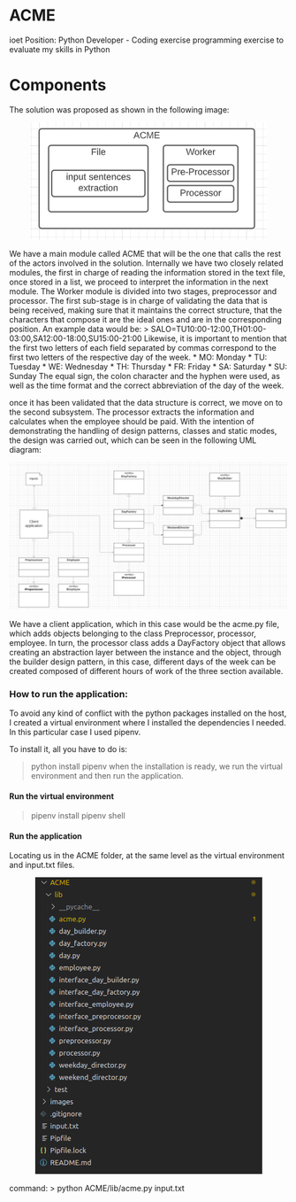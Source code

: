 # ACME
ioet Position: Python Developer - Coding exercise
programming exercise to evaluate my skills in Python

# Components
The solution was proposed as shown in the following image:
<p align="center">
  <img src="images/Components.png">
  <br/>
</p>
We have a main module called ACME that will be the one that calls the rest of the actors involved in the solution. Internally we have two closely related modules, the first in charge of reading the information stored in the text file, once stored in a list, we proceed to interpret the information in the next module. 
The Worker module is divided into two stages, preprocessor and processor. The first sub-stage is in charge of validating the data that is being received, making sure that it maintains the correct structure, that the characters that compose it are the ideal ones and are in the corresponding position. An example data would be:
> SALO=TU10:00-12:00,TH01:00-03:00,SA12:00-18:00,SU15:00-21:00
Likewise, it is important to mention that the first two letters of each field separated by commas correspond to the first two letters of the respective day of the week.
* MO: Monday
* TU: Tuesday
* WE: Wednesday
* TH: Thursday
* FR: Friday
* SA: Saturday
* SU: Sunday
The equal sign, the colon character and the hyphen were used, as well as the time format and the correct abbreviation of the day of the week.

once it has been validated that the data structure is correct, we move on to the second subsystem. The processor extracts the information and calculates when the employee should be paid. With the intention of demonstrating the handling of design patterns, classes and static modes, the design was carried out, which can be seen in the following UML diagram:

<p align="center">
  <img src="images/UMLClass.png">
  <br/>
</p>

We have a client application, which in this case would be the acme.py file, which adds objects belonging to the class Preprocessor, processor, employee. In turn, the processor class adds a DayFactory object that allows creating an abstraction layer between the instance and the object, through the builder design pattern, in this case, different days of the week can be created composed of different hours of work of the three section available.

### How to run the application:
To avoid any kind of conflict with the python packages installed on the host, I created a virtual environment where I installed the dependencies I needed. In this particular case I used pipenv.

To install it, all you have to do is:
> python install pipenv
when the installation is ready, we run the virtual environment and then run the application.
#### Run the virtual environment
> pipenv install
> pipenv shell
#### Run the application
Locating us in the ACME folder, at the same level as the virtual environment and input.txt files.
<p align="center">
  <img src="images/layout_project.png">
  <br/>
</p>
command:
> python ACME/lib/acme.py input.txt
